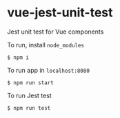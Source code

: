 # vue-jest-unit-test
Jest unit test for Vue components

To run, install `node_modules`
```
$ npm i
```
To run app in `localhost:8080`
```
$ npm run start
```
To run Jest test
```
$ npm run test
```